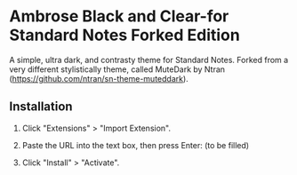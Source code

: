 # Ambrose Black and Clear-for Standard Notes Forked Edition

A simple, ultra dark, and contrasty theme for Standard Notes.
Forked from a very different stylistically theme, called MuteDark by Ntran (https://github.com/ntran/sn-theme-muteddark).

## Installation

1. Click "Extensions" > "Import Extension".
2. Paste the URL into the text box, then press Enter:
    (to be filled)

3. Click "Install" > "Activate".
